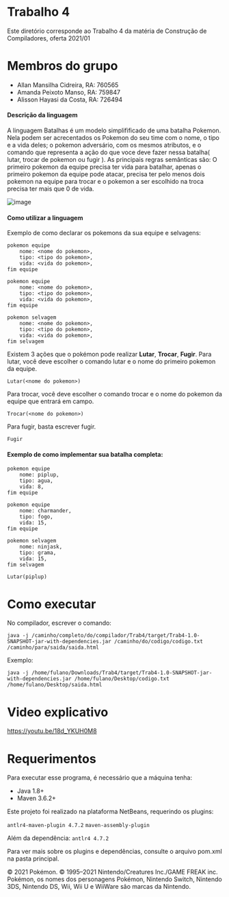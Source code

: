 # Trabalho 4

Este diretório corresponde ao Trabalho 4 da matéria de Construção de Compiladores, oferta 2021/01

# Membros do grupo

- Allan Mansilha Cidreira, RA: 760565
- Amanda Peixoto Manso, RA: 759847
- Alisson Hayasi da Costa, RA: 726494

#### Descrição da linguagem

A linguagem Batalhas é um modelo simplifificado de uma batalha Pokemon. Nela podem ser acrecentados os Pokemon do seu time com o nome, o tipo e a vida deles; o pokemon adversário, com os mesmos atributos, e o comando que representa a ação do que voce deve fazer nessa batalha( lutar, trocar de pokemon ou fugir ). As principais regras semânticas são: O primeiro pokemon da equipe precisa ter vida para batalhar, apenas o primeiro pokemon da equipe pode atacar, precisa ter pelo menos dois pokemon na equipe para trocar e o pokemon a ser escolhido na troca precisa ter mais que 0 de vida. 

![image](https://user-images.githubusercontent.com/40667726/143663194-f61e1d46-b0bb-4c80-aa51-593931359b83.png)


#### Como utilizar a linguagem
Exemplo de como declarar os pokemons da sua equipe e selvagens:

```
pokemon equipe
    nome: <nome do pokemon>,    
    tipo: <tipo do pokemon>,
    vida: <vida do pokemon>,
fim equipe

pokemon equipe
    nome: <nome do pokemon>,
    tipo: <tipo do pokemon>,
    vida: <vida do pokemon>,
fim equipe

pokemon selvagem
    nome: <nome do pokemon>,
    tipo: <tipo do pokemon>,
    vida: <vida do pokemon>,
fim selvagem
```

Existem 3 ações que o pokémon pode realizar **Lutar**, **Trocar**, **Fugir**. 
Para lutar, você deve escolher o comando lutar e o nome do primeiro pokemon da equipe.

```
Lutar(<nome do pokemon>)
```
Para trocar, você deve escolher o comando trocar e o nome do pokemon da equipe que entrará em campo.
```
Trocar(<nome do pokemon>)
```
Para fugir, basta escrever fugir.
```
Fugir
```

#### Exemplo de como implementar sua batalha completa:
```
pokemon equipe
    nome: piplup,    
    tipo: agua,
    vida: 8,
fim equipe

pokemon equipe
    nome: charmander,
    tipo: fogo,
    vida: 15,
fim equipe

pokemon selvagem
    nome: ninjask,    
    tipo: grama,
    vida: 15,
fim selvagem

Lutar(piplup)
```
 
# Como executar

No compilador, escrever o comando:
```
java -j /caminho/completo/do/compilador/Trab4/target/Trab4-1.0-SNAPSHOT-jar-with-dependencies.jar /caminho/do/codigo/codigo.txt /caminho/para/saida/saida.html
```

Exemplo:

```
java -j /home/fulano/Downloads/Trab4/target/Trab4-1.0-SNAPSHOT-jar-with-dependencies.jar /home/fulano/Desktop/codigo.txt /home/fulano/Desktop/saida.html
```

# Video explicativo

https://youtu.be/18d_YKUH0M8

# Requerimentos

Para executar esse programa, é necessário que a máquina tenha:

- Java 1.8+
- Maven 3.6.2+

Este projeto foi realizado na plataforma NetBeans, requerindo os plugins:

`antlr4-maven-plugin 4.7.2`
`maven-assembly-plugin` 

Além da dependência:
`antlr4 4.7.2`

Para ver mais sobre os plugins e dependências, consulte o arquivo pom.xml na pasta principal.

© 2021 Pokémon. © 1995–2021 Nintendo/Creatures Inc./GAME FREAK inc. Pokémon, os nomes dos personagens Pokémon, Nintendo Switch, Nintendo 3DS, Nintendo DS, Wii, Wii U e WiiWare são marcas da Nintendo.
